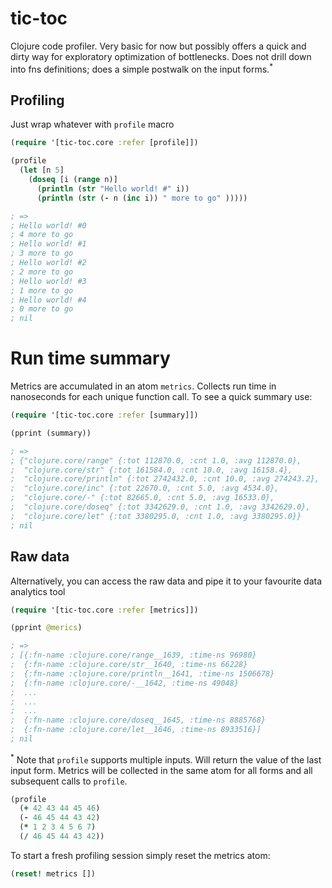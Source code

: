 # tic-toc
Clojure code profiler. Very basic for now but possibly offers a quick and dirty way for exploratory optimization of bottlenecks. Does not drill down into fns definitions; does a simple postwalk on the input forms.<sup>*</sup>

## Profiling
Just wrap whatever with `profile` macro
```clojure
(require '[tic-toc.core :refer [profile]])

(profile
  (let [n 5]
    (doseq [i (range n)]
      (println (str "Hello world! #" i))
      (println (str (- n (inc i)) " more to go" )))))

; =>
; Hello world! #0
; 4 more to go
; Hello world! #1
; 3 more to go
; Hello world! #2
; 2 more to go
; Hello world! #3
; 1 more to go
; Hello world! #4
; 0 more to go
; nil
```

# Run time summary
Metrics are accumulated in an atom `metrics`. Collects run time in nanoseconds for each unique function call. To see a quick summary use:
```clojure
(require '[tic-toc.core :refer [summary]])

(pprint (summary))

; =>
; {"clojure.core/range" {:tot 112870.0, :cnt 1.0, :avg 112870.0},
;  "clojure.core/str" {:tot 161584.0, :cnt 10.0, :avg 16158.4},
;  "clojure.core/println" {:tot 2742432.0, :cnt 10.0, :avg 274243.2},
;  "clojure.core/inc" {:tot 22670.0, :cnt 5.0, :avg 4534.0},
;  "clojure.core/-" {:tot 82665.0, :cnt 5.0, :avg 16533.0},
;  "clojure.core/doseq" {:tot 3342629.0, :cnt 1.0, :avg 3342629.0},
;  "clojure.core/let" {:tot 3380295.0, :cnt 1.0, :avg 3380295.0}}
; nil
```

## Raw data
Alternatively, you can access the raw data and pipe it to your favourite data analytics tool

```clojure
(require '[tic-toc.core :refer [metrics]])

(pprint @merics)

; =>
; [{:fn-name :clojure.core/range__1639, :time-ns 96980}
;  {:fn-name :clojure.core/str__1640, :time-ns 66228}
;  {:fn-name :clojure.core/println__1641, :time-ns 1506678}
;  {:fn-name :clojure.core/-__1642, :time-ns 49048}
;  ...
;  ...
;  ...
;  {:fn-name :clojure.core/doseq__1645, :time-ns 8885768}
;  {:fn-name :clojure.core/let__1646, :time-ns 8933516}]
; nil
```

<sup>*</sup> Note that `profile` supports multiple inputs. Will return the value of the last input form. Metrics will be collected in the same atom for all forms and all subsequent calls to `profile`.

```clojure
(profile
  (+ 42 43 44 45 46)
  (- 46 45 44 43 42)
  (* 1 2 3 4 5 6 7)
  (/ 46 45 44 43 42))
```
To start a fresh profiling session simply reset the metrics atom:
```clojure
(reset! metrics [])
```